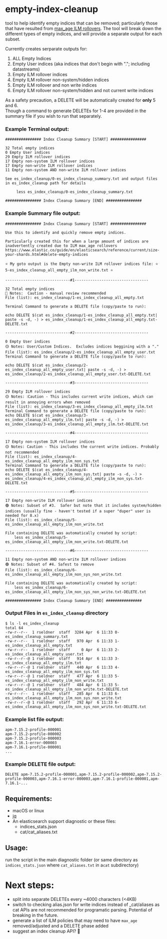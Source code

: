 # empty-index-cleanup
 tool to help identify empty indices that can be removed; particularly those that have resulted from [max_age ILM rollovers](https://www.elastic.co/guide/en/elasticsearch/reference/current/size-your-shards.html#delete-empty-indices).
 The tool will break down the different types of empty indices, and will provide a separate output for each subset.

Currently creates serparate outputs for:
1. ALL Empty Indices
2. Empty User indices (aka indices that don't begin with "."; including datastreams)
3. Empty ILM rollover indices
4. Empty ILM rollover non-system/hidden indices
5. Empty ILM rollover and non write indices
6. Empty ILM rollover non-system/hidden and not current write indices

As a safety precaution, a DELETE will be automatically created for **only** 5 and 6.  
Though a command to generate DELETEs for 1-4 are provided in the summary file if you wish to run that separately.

### Example Terminal output:
```
################ Index Cleanup Summary [START] ################

32 Total empty indices
0 Empty User indices
29 Empty ILM rollover indices
17 Empty non-system ILM rollover indices
17 Empty non-write ILM rollover indices
11 Empty non-system AND non-write ILM rollover indices

See es_index_cleanup/0-es_index_cleanup_summary.txt and output files in es_index_cleanup path for details

	 less es_index_cleanup/0-es_index_cleanup_summary.txt

################ Index Cleanup Summary [END] ################
```
### Example Summary file output:
```
################ Index Cleanup Summary [START] ################

Use this to identify and quickly remove empty indices.

Particularly created this for when a large amount of indices are inadvertently created due to ILM max_age rollovers
https://www.elastic.co/guide/en/elasticsearch/reference/current/size-your-shards.html#delete-empty-indices

⭐ My goto output is the Empty non-write ILM rollover indices file: ⭐ 5-es_index_cleanup_all_empty_ilm_non_write.txt ⭐

-----------------------------#1---------------------------------

32 Total empty indices
🛑 Notes:  Caution - manual review recommended
File (list): es_index_cleanup/1-es_index_cleanup_all_empty.txt

Terminal Command to generate a DELETE file (copy/paste to run):

echo DELETE $(cat es_index_cleanup/1-es_index_cleanup_all_empty.txt| paste -s -d, -) > es_index_cleanup/1-es_index_cleanup_all_empty.txt-DELETE.txt

-----------------------------#2---------------------------------

0 Empty User indices
🟡 Notes: User/Custom Indices.  Excludes indices beggining with a "."
File (list): es_index_cleanup/2-es_index_cleanup_all_empty_user.txt
Terminal Command to generate a DELETE file (copy/paste to run):

echo DELETE $(cat es_index_cleanup/2-es_index_cleanup_all_empty_user.txt| paste -s -d, -) > es_index_cleanup/2-es_index_cleanup_all_empty_user.txt-DELETE.txt

-----------------------------#3---------------------------------

29 Empty ILM rollover indices
🟡 Notes: ❕Caution - This includes current write indices, which can result in annoying errors when removed
File (list): es_index_cleanup/3-es_index_cleanup_all_empty_ilm.txt
Terminal Command to generate a DELETE file (copy/paste to run):
echo DELETE $(cat es_index_cleanup/3-es_index_cleanup_all_empty_ilm.txt| paste -s -d, -) > es_index_cleanup/3-es_index_cleanup_all_empty_ilm.txt-DELETE.txt

-----------------------------#4---------------------------------

17 Empty non-system ILM rollover indices
🟡 Notes: Caution - This includes the current write indices. Probably not recommended 
File (list): es_index_cleanup/4-es_index_cleanup_all_empty_ilm_non_sys.txt
Terminal Command to generate a DELETE file (copy/paste to run):
echo DELETE $(cat es_index_cleanup/4-es_index_cleanup_all_empty_ilm_non_sys.txt| paste -s -d, -) > es_index_cleanup/4-es_index_cleanup_all_empty_ilm_non_sys.txt-DELETE.txt

-----------------------------#5---------------------------------

17 Empty non-write ILM rollover indices
🟢 Notes: Subset of #3.  Safer but note that it includes system/hidden indices (usually fine - haven't tested if a super "duper" user is needed for 8.x)
File (list): es_index_cleanup/5-es_index_cleanup_all_empty_ilm_non_write.txt

File containing DELETE was automatically created by script:
	less es_index_cleanup/5-es_index_cleanup_all_empty_ilm_non_write.txt-DELETE.txt

-----------------------------#6---------------------------------

11 Empty non-system AND non-write ILM rollover indices
🟢 Notes: Subset of #4. Safest to remove
File (list): es_index_cleanup/6-es_index_cleanup_all_empty_ilm_non_sys_non_write.txt

File containing DELETE was automatically created by script:
	less es_index_cleanup/6-es_index_cleanup_all_empty_ilm_non_sys_non_write.txt-DELETE.txt

################ Index Cleanup Summary [END] ################

```
### Output Files in `es_index_cleanup` directory
```
$ ls -l es_index_cleanup 
total 64
-rw-r--r--  1 rseldner  staff  3284 Apr  6 11:33 0-es_index_cleanup_summary.txt
-rw-r--r--  1 rseldner  staff   970 Apr  6 11:33 1-es_index_cleanup_all_empty.txt
-rw-r--r--  1 rseldner  staff     0 Apr  6 11:33 2-es_index_cleanup_all_empty_user.txt
-rw-r--r--@ 1 rseldner  staff   914 Apr  6 11:33 3-es_index_cleanup_all_empty_ilm.txt
-rw-r--r--@ 1 rseldner  staff   440 Apr  6 11:33 4-es_index_cleanup_all_empty_ilm_non_sys.txt
-rw-r--r--@ 1 rseldner  staff   477 Apr  6 11:33 5-es_index_cleanup_all_empty_ilm_non_write.txt
-rw-r--r--@ 1 rseldner  staff   484 Apr  6 11:33 5-es_index_cleanup_all_empty_ilm_non_write.txt-DELETE.txt
-rw-r--r--  1 rseldner  staff   285 Apr  6 11:33 6-es_index_cleanup_all_empty_ilm_non_sys_non_write.txt
-rw-r--r--@ 1 rseldner  staff   292 Apr  6 11:33 6-es_index_cleanup_all_empty_ilm_non_sys_non_write.txt-DELETE.txt
```
### Example list file output:
```
apm-7.15.2-profile-000001
apm-7.15.2-profile-000002
apm-7.15.2-profile-000003
apm-7.16.1-error-000003
apm-7.16.1-profile-000001
...
```
### Example DELETE file output:
```
DELETE apm-7.15.2-profile-000001,apm-7.15.2-profile-000002,apm-7.15.2-profile-000003,apm-7.16.1-error-000003,apm-7.16.1-profile-000001,apm-7.16.1-...
```


## Requirements:
- macOS or linux
- [jq](https://stedolan.github.io/jq/download/)
- An elasticsearch support diagnostic or these files:
  - indices_stats.json
  - cat/cat_aliases.txt

## Usage:
run the script in the main diagnostic folder (or same directory as `indices_stats.json` where `cat_aliases.txt` in a`cat` subdirectory)

# Next steps:
- split into separate DELETEs every ~4000 characters (<4KB)
- switch to checking alias.json for write indices instead of _cat/aliases as cat APIs are not recommended for programatic parsing.  Potential of breaking in the future.
- generate a list of ILM policies that may need to have `max_age` removed/adjusted and a DELETE phase added
- suggest an index cleanup API? 🤔

